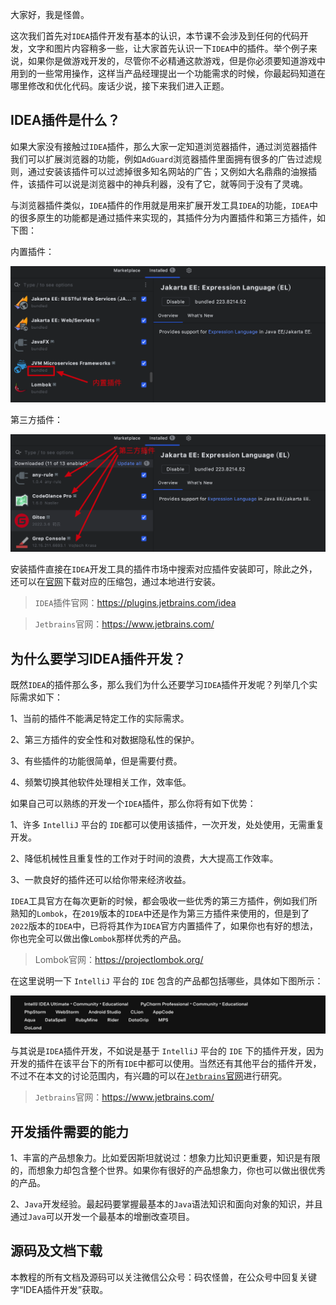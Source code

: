大家好，我是怪兽。

这次我们首先对`IDEA`插件开发有基本的认识，本节课不会涉及到任何的代码开发，文字和图片内容稍多一些，让大家首先认识一下`IDEA`中的插件。举个例子来说，如果你是做游戏开发的，尽管你不必精通这款游戏，但是你必须要知道游戏中用到的一些常用操作，这样当产品经理提出一个功能需求的时候，你最起码知道在哪里修改和优化代码。废话少说，接下来我们进入正题。

## IDEA插件是什么？

如果大家没有接触过`IDEA`插件，那么大家一定知道浏览器插件，通过浏览器插件我们可以扩展浏览器的功能，例如`AdGuard`浏览器插件里面拥有很多的广告过滤规则，通过安装该插件可以过滤掉很多知名网站的广告；又例如大名鼎鼎的油猴插件，该插件可以说是浏览器中的神兵利器，没有了它，就等同于没有了灵魂。

与浏览器插件类似，`IDEA`插件的作用就是用来扩展开发工具`IDEA`的功能，`IDEA`中的很多原生的功能都是通过插件来实现的，其插件分为内置插件和第三方插件，如下图：

内置插件：

![image-20230220123510019](assets/image-20230220123510019.png)

第三方插件：

![image-20230220123620142](assets/image-20230220123620142.png)

安装插件直接在`IDEA`开发工具的插件市场中搜索对应插件安装即可，除此之外，还可以在[官网](https://plugins.jetbrains.com/idea)下载对应的压缩包，通过本地进行安装。

>`IDEA`插件官网：https://plugins.jetbrains.com/idea

>`Jetbrains`官网：https://www.jetbrains.com/

## 为什么要学习IDEA插件开发？

既然`IDEA`的插件那么多，那么我们为什么还要学习`IDEA`插件开发呢？列举几个实际需求如下：

1、当前的插件不能满足特定工作的实际需求。

2、第三方插件的安全性和对数据隐私性的保护。

3、有些插件的功能很简单，但是需要付费。

4、频繁切换其他软件处理相关工作，效率低。

如果自己可以熟练的开发一个`IDEA`插件，那么你将有如下优势：

1、许多 `IntelliJ` 平台的 `IDE`都可以使用该插件，一次开发，处处使用，无需重复开发。

2、降低机械性且重复性的工作对于时间的浪费，大大提高工作效率。

3、一款良好的插件还可以给你带来经济收益。

`IDEA`工具官方在每次更新的时候，都会吸收一些优秀的第三方插件，例如我们所熟知的`Lombok`，在`2019`版本的`IDEA`中还是作为第三方插件来使用的，但是到了`2022`版本的`IDEA`中，已将将其作为`IDEA`官方内置插件了，如果你也有好的想法，你也完全可以做出像`Lombok`那样优秀的产品。

>Lombok官网：https://projectlombok.org/

在这里说明一下 `IntelliJ` 平台的 `IDE` 包含的产品都包括哪些，具体如下图所示：

![image-20230220125747539](assets/image-20230220125747539.png)

与其说是`IDEA`插件开发，不如说是基于 `IntelliJ` 平台的 `IDE` 下的插件开发，因为开发的插件在该平台下的所有`IDE`中都可以使用。当然还有其他平台的插件开发，不过不在本文的讨论范围内，有兴趣的可以在[`Jetbrains`官网](https://www.jetbrains.com/)进行研究。

>`Jetbrains`官网：https://www.jetbrains.com/

## 开发插件需要的能力

1、丰富的产品想象力。比如爱因斯坦就说过：想象力比知识更重要，知识是有限的，而想象力却包含整个世界。如果你有很好的产品想象力，你也可以做出很优秀的产品。

2、`Java`开发经验。最起码要掌握最基本的`Java`语法知识和面向对象的知识，并且通过`Java`可以开发一个最基本的增删改查项目。

## 源码及文档下载

本教程的所有文档及源码可以关注微信公众号：码农怪兽，在公众号中回复关键字“IDEA插件开发”获取。